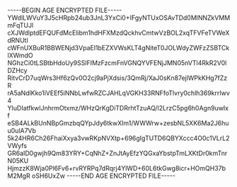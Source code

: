 -----BEGIN AGE ENCRYPTED FILE-----
YWdlLWVuY3J5cHRpb24ub3JnL3YxCi0+IFgyNTUxOSAvTDd0MlNNZkVMMmFqTUJl
cXJWdlptdEFQUFdMcElibm1hdHFXMzdQckhvCmtwVzBOL2xqTFVFeTVWeXdRNUtl
cWFnUXBuR1BBWENjd3VpaEl1bEZXVWsKLT4gNiteT0JOLWdyZWFzZSBTCklXWmdO
NGhzCi0tLSBtbHdoUy9SSlFIMzFzcmFnVGNQYVFENjJMN05nVTl4RkR2V0lDZHcy
RitvCrD7uqWrs3Hf6zQv0O2cj9aPjXdsis/3QmRj/XaJ0sKn87ejlWPkKHg7fZzR
rA5aNdlKko1iVEEf5iNNbLwfwRZCJAHLqVGKH33RNFfoTlvry0chlh369krrIwv4
YIuDIatfkwlJnhrmOtxmz/WHzQrKgDiTDRrhtTzuAQ/l2LrzC5pg6h0Agn9uwIxf
eSB4ALkBUnNBpGmzbqQYpJdy6tkwXIm1/WWWrw+zesbNL5XK6Ma2J6huu0ulA7Vb
5k24HR6Ch26FhaiXxya3vwRKpNVXtp+696gIgTUTD6QBYXccc4O0c1VLrL2VWyfs
GR6aID0gwjh9Qm83YRY+CqNhZ+ZnJtAyEfzYQGxaYbstpTmLXKtDr0kmTnrN05KU
HjmzzK8Wja0Pl6Fv6+rvRYRPq7dRqrj4YlWD+60L6tkGwg8icr+HOmQH37bM2MgR
oSH6UxZw
-----END AGE ENCRYPTED FILE-----
